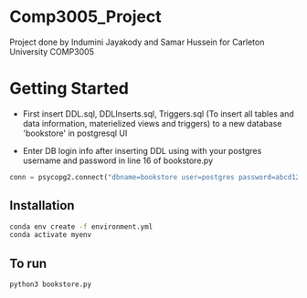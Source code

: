 # Comp3005_Project

Project done by Indumini Jayakody and Samar Hussein for Carleton University COMP3005

# Getting Started

- First insert DDL.sql, DDLInserts.sql, Triggers.sql (To insert all tables and data information, materielized views and triggers) to a new database 'bookstore' in postgresql UI 

- Enter DB login info after inserting DDL using with your postgres username and password in line 16 of bookstore.py

```python
conn = psycopg2.connect("dbname=bookstore user=postgres password=abcd123") -- line 16
```

## Installation

```bash
conda env create -f environment.yml
conda activate myenv
```

## To run

```bash
python3 bookstore.py
```




